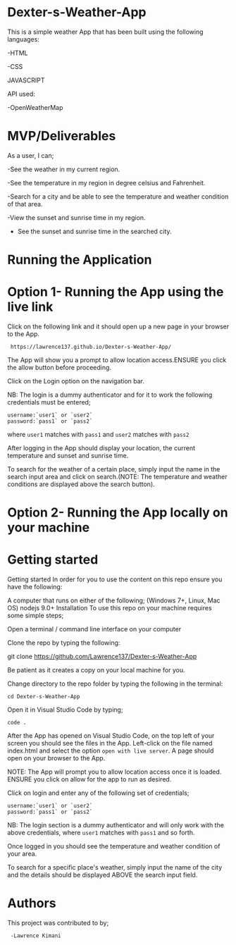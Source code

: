 # Dexter-s-Weather-App

This is a simple weather App that has been built using the following languages:

   -HTML
   
   -CSS

   JAVASCRIPT

API used:

   -OpenWeatherMap

# MVP/Deliverables


As a user, I can;

-See the weather in my current region.

-See the temperature in my region in degree celsius and Fahrenheit.

-Search for a city and be able to see the temperature and weather condition of that area.

-View the sunset and sunrise time in my region.

- See the sunset and sunrise time in the searched city.

# Running the Application

# Option 1- Running the App using the live link

Click on the following link and it should open up a new page in your browser to the App.

` https://lawrence137.github.io/Dexter-s-Weather-App/`

The App will show you a prompt to allow location access.ENSURE you click the allow button before proceeding.

Click on the Login option on the navigation bar.

NB: The login is a dummy authenticator and for it to work the following credentials must be entered;
    
    username:`user1` or `user2`
    password:`pass1` or `pass2`

where `user1` matches with `pass1` and `user2` matches with `pass2`    

After logging in the App should display your location, the current temperature and sunset and sunrise time.

To search for the weather of a certain place, simply input the name in the search input area and click on search.(NOTE: The temperature and weather conditions are displayed above the search button).


# Option 2- Running the App locally on your machine

   # Getting started

   Getting started In order for you to use the content on this repo ensure you have the following:

A computer that runs on either of the following; (Windows 7+, Linux, Mac OS) nodejs 9.0+ Installation To use this repo on your machine requires some simple steps;

Open a terminal / command line interface on your computer

Clone the repo by typing the following:

git clone https://github.com/Lawrence137/Dexter-s-Weather-App


Be patient as it creates a copy on your local machine for you.

Change directory to the repo folder by typing the following in the terminal:

`cd Dexter-s-Weather-App`

Open it in Visual Studio Code by typing;

`code .`

After the App has opened on Visual Studio Code, on the top left of your screen you should see the files in the App. Left-click on the file named index.html and select the option `open with live server`. A page should open on your browser to the App.

NOTE: The App will prompt you to allow location access once it is loaded. ENSURE you click on allow for the app to run as desired.

Click on login and enter any of the following set of credentials;

    username:`user1` or `user2`
    password:`pass1` or `pass2`

NB: The login section is a dummy authenticator and will only work with the above credentials, where `user1` matches with `pass1` and so forth.

Once logged in you should see the temperature and weather condition of your area.

To search for a specific place's weather, simply input the name of the city and the details should be displayed ABOVE the search input field.

# Authors

This project was contributed to by;

     -Lawrence Kimani


